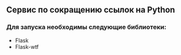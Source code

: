 ## Cервис по сокращению ссылок на Python

### Для запуска необходимы следующие библиотеки:

- Flask
- Flask-wtf
